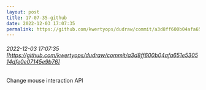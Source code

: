 ```yaml
---
layout: post
title: 17-07-35-github
date: 2022-12-03 17:07:35
permalink: https://github.com/kwertyops/dudraw/commit/a3d8ff600b04afa651e530514dfe0e07145e9b76
---
```


###### 2022-12-03 17:07:35 [https://github.com/kwertyops/dudraw/commit/a3d8ff600b04afa651e530514dfe0e07145e9b76]
Change mouse interaction API
